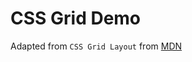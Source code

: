 # CSS Grid Demo
Adapted from `CSS Grid Layout` from [MDN](https://developer.mozilla.org/en-US/docs/Web/CSS/CSS_Grid_Layout)